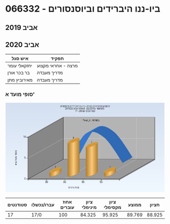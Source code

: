 # 066332 - ביו-ננו היברידים וביוסנסורים

## אביב 2019

## אביב 2020

| איש סגל | תפקיד |
| ---- | ---- |
| יחזקאלי עומר | מרצה - אחראי מקצוע |
| בר בכר אורן | מדריך מעבדה |
| מאירוביץ מתן | מדריך מעבדה |

### סופי מועד א'

![201902 Final_A](201902/Final_A.png)

| סטודנטים | עברו/נכשלו | אחוז עוברים | ציון מינימלי | ציון מקסימלי | ממוצע | חציון |
| ---- | ---- | ---- | ---- | ---- | ---- | ---- |
| 17 | 17/0 | 100 | 84.325 | 95.925 | 89.769 | 88.925 |


